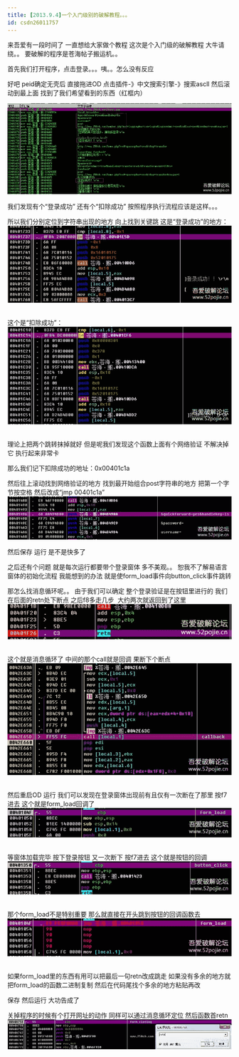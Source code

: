 ```yaml
---
title: [2013.9.4]一个入门级别的破解教程。。。
id: csdn26011757
---
```


来吾爱有一段时间了 一直想给大家做个教程
这次是个入门级的破解教程 大牛请绕。。
要破解的程序是苍海帖子搬运机。。

首先我们打开程序，点击登录。。。咦。。怎么没有反应

好吧 peid确定无壳后 直接拖进OD 点击插件-》中文搜索引擎-》搜索ascll
然后滚动到最上面 找到了我们希望看到的东西（红框内）

![](../img/75b0952b7d2054517b4150bcff08d5b6.png) 

我们发现有个“登录成功” 还有个“扣除成功”
按照程序执行流程应该是这样。。。

所以我们分别定位到字符串出现的地方 向上找到关键跳
这是“登录成功”的地方： 
![](../img/060f28053e94a188008f7c280f9c7235.png)  

这个是“扣除成功”： 
![](../img/86e0d6989a3d6433fe40152d0d61ebb4.png)  

理论上把两个跳转抹掉就好
但是呢我们发现这个函数上面有个网络验证
不解决掉它 执行起来非常卡

那么我们记下扣除成功的地址：0x00401c1a

然后往上滚动找到网络验证的地方
找到最开始组合post字符串的地方
把第一个字节按空格 然后改成“jmp 00401c1a” 
![](../img/78355f757d57051467ba3d3bdf1769d9.png) 

然后保存 运行 是不是快多了

之后还有个问题 就是每次运行都要带个登录窗体 多不美观。。
恕我不了解易语言窗体的初始化流程 我能想到的办法
就是使form_load事件向button_click事件跳转

那怎么找消息循环呢。。
由于我们可以确定 整个登录验证是在按钮里进行的
我们在后面的retn处下断点
之后f8多走几步  大约两次就返回到了这里 
![](../img/83881d46666a696723b585fbe8fa2203.png)  

这个就是消息循环了 中间的那个call就是回调 果断下个断点 
![](../img/e393813c1fce5982dce8276daba00c85.png)  

然后重启OD 运行 我们可以发现在登录窗体出现前有且仅有一次断在了那里
按f7进去 这个就是form_load回调了 
![](../img/6feccaaa4c6c13a6189e96b3b28613d3.png)  

等窗体加载完毕 按下登录按钮 又一次断下 按f7进去
这个就是按钮的回调 
![](../img/64b7672c7742abdf407acb3bbee2a0df.png)  

那个form_load不是特别重要 那么就直接在开头跳到按钮的回调函数去 
![](../img/70110c420b1e14c652f19c53c3b8743c.png)  

如果form_load里的东西有用可以把最后一句retn改成跳走
如果没有多余的地方就把form_load的函数二进制复制 然后在代码尾找个多余的地方粘贴再改

保存 然后运行 大功告成了

关掉程序的时候有个打开网址的动作 同样可以通过消息循环定位 然后函数首retn 
![](../img/e60b6509a0a7a1efcffc04b6f80e3d49.png)